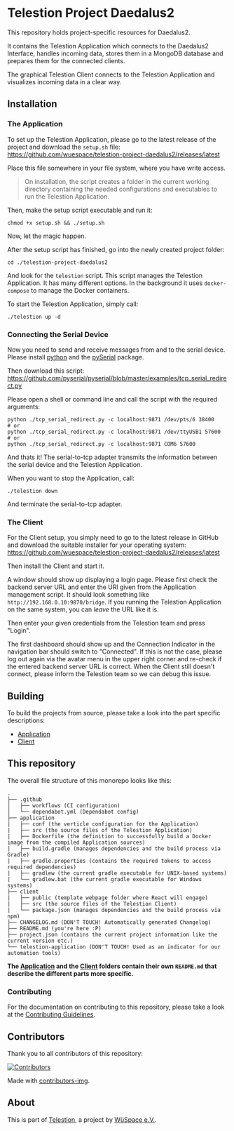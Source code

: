 # Telestion Project Daedalus2

This repository holds project-specific resources for Daedalus2.

It contains the Telestion Application which connects to the Daedalus2 Interface,
handles incoming data, stores them in a MongoDB database
and prepares them for the connected clients.

The graphical Telestion Client connects to the Telestion Application
and visualizes incoming data in a clear way.

## Installation

### The Application

To set up the Telestion Application, please go to the latest release of the project and download the `setup.sh` file:
https://github.com/wuespace/telestion-project-daedalus2/releases/latest

Place this file somewhere in your file system, where you have write access.

> On installation, the script creates a folder in the current working directory containing the needed configurations and executables to run the Telestion Application.

Then, make the setup script executable and run it:

```shell
chmod +x setup.sh && ./setup.sh
```

Now, let the magic happen.

After the setup script has finished, go into the newly created project folder:

```shell
cd ./telestion-project-daedalus2
```

And look for the `telestion` script.
This script manages the Telestion Application. It has many different options.
In the background it uses `docker-compose` to manage the Docker containers.

To start the Telestion Application, simply call:

```shell
./telestion up -d
```

### Connecting the Serial Device

Now you need to send and receive messages from and to the serial device.
Please install [python](https://www.python.org/) and the [pySerial](https://pyserial.readthedocs.io/en/latest/pyserial.html) package.

Then download this script:
https://github.com/pyserial/pyserial/blob/master/examples/tcp_serial_redirect.py

Please open a shell or command line and call the script with the required arguments:

```shell
python ./tcp_serial_redirect.py -c localhost:9871 /dev/pts/6 38400
# or
python ./tcp_serial_redirect.py -c localhost:9871 /dev/ttyUSB1 57600
# or
python ./tcp_serial_redirect.py -c localhost:9871 COM6 57600
```

And thats it! The serial-to-tcp adapter transmits the information between the serial device and the Telestion Application.

When you want to stop the Application, call:

```
./telestion down
```

And terminate the serial-to-tcp adapter.

### The Client

For the Client setup, you simply need to go to the latest release in GitHub and download the suitable installer for your operating system:
https://github.com/wuespace/telestion-project-daedalus2/releases/latest

Then install the Client and start it.

A window should show up displaying a login page.
Please first check the backend server URL and enter the URl given from the Application management script.
It should look something like `http://192.168.0.10:9870/bridge`.
If you running the Telestion Application on the same system, you can _leave_ the URL like it is.

Then enter your given credentials from the Telestion team and press "Login".

The first dashboard should show up and the Connection Indicator in the navigation bar should switch to "Connected".
If this is not the case, please log out again via the avatar menu in the upper right corner and re-check if the entered backend server URL is correct.
When the Client still doesn't connect, please inform the Telestion team so we can debug this issue.

## Building

 To build the projects from source,
 please take a look into the part specific descriptions:

 - [Application](./application/README.md)
 - [Client](./client/README.md)

 ## This repository

The overall file structure of this monorepo looks like this:

```
.
├── .github
│   ├── workflows (CI configuration)
│   └── dependabot.yml (Dependabot config)
├── application
|   ├── conf (the verticle configuration for the Application)
|   ├── src (the source files of the Telestion Application)
|   ├── Dockerfile (the definition to successfully build a Docker image from the compiled Application sources)
|   ├── build.gradle (manages dependencies and the build process via Gradle)
|   ├── gradle.properties (contains the required tokens to access required dependencies)
|   ├── gradlew (the current gradle executable for UNIX-based systems)
|   └── gradlew.bat (the current gradle executable for Windows systems)
├── client
|   ├── public (template webpage folder where React will engage)
|   ├── src (the source files of the Telestion Client)
|   └── package.json (manages dependencies and the build process via npm)
├── CHANGELOG.md (DON'T TOUCH! Automatically generated Changelog)
├── README.md (you're here :P)
├── project.json (contains the current project information like the current version etc.)
└── telestion-application (DON'T TOUCH! Used as an indicator for our automation tools)
```

**The [Application](./application/README.md) and the [Client](./client/README.md) folders contain their own `README.md` that describe the different parts more specific.**

 ### Contributing

 For the documentation on contributing to this repository, please take a look at the [Contributing Guidelines](./CONTRIBUTING.md).

 ## Contributors

Thank you to all contributors of this repository:

[![Contributors](https://contrib.rocks/image?repo=wuespace/telestion-project-daedalus2)](https://github.com/wuespace/telestion-project-daedalus2/graphs/contributors)

Made with [contributors-img](https://contrib.rocks).

## About

This is part of [Telestion](https://telestion.wuespace.de/), a project by [WüSpace e.V.](https://www.wuespace.de/).
